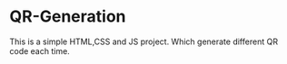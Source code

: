 # QR-Generation
This is a simple HTML,CSS and JS project. Which generate different QR code each time. 
